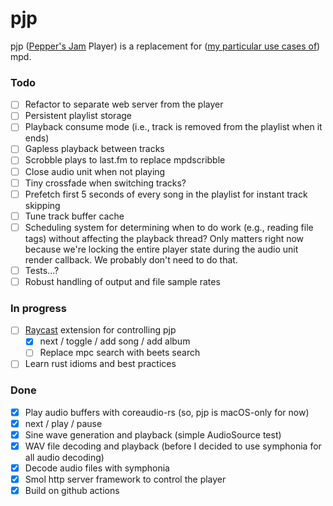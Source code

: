 # pjp

pjp ([Pepper's Jam][pj] Player) is a replacement for ([my particular use cases of][use-cases]) mpd.

[pj]: https://peppersjam.com
[use-cases]: http://ssrubin.com/posts/music-library-with-mpd-ncmpcpp-beets.html

### Todo

- [ ] Refactor to separate web server from the player
- [ ] Persistent playlist storage
- [ ] Playback consume mode (i.e., track is removed from the playlist when it ends)
- [ ] Gapless playback between tracks
- [ ] Scrobble plays to last.fm to replace mpdscribble
- [ ] Close audio unit when not playing
- [ ] Tiny crossfade when switching tracks?
- [ ] Prefetch first 5 seconds of every song in the playlist for instant track skipping
- [ ] Tune track buffer cache
- [ ] Scheduling system for determining when to do work (e.g., reading file tags) without affecting the playback thread? Only matters right now because we're locking the entire player state during the audio unit render callback. We probably don't need to do that.
- [ ] Tests...?
- [ ] Robust handling of output and file sample rates

### In progress

- [ ] [Raycast](https://www.raycast.com/) extension for controlling pjp
  - [x] next / toggle / add song / add album
  - [ ] Replace mpc search with beets search
- [ ] Learn rust idioms and best practices

### Done

- [x] Play audio buffers with coreaudio-rs (so, pjp is macOS-only for now)
- [x] next / play / pause
- [x] Sine wave generation and playback (simple AudioSource test)
- [x] WAV file decoding and playback (before I decided to use symphonia for all audio decoding)
- [x] Decode audio files with symphonia
- [x] Smol http server framework to control the player
- [x] Build on github actions
